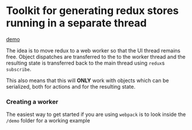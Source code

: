 # Toolkit for generating redux stores running in a separate thread

[demo](https://morten-olsen.github.io/research-redux-webworker/index.html)

The idea is to move redux to a web worker so that the UI thread remains free. Object dispatches are transferred to the to the worker thread and the resulting state is transferred back to the main thread using `redux`s `subscribe`.

This also means that this will **ONLY** work with objects which can be serialized, both for actions and for the resulting state.

### Creating a worker

The easiest way to get started if you are using `webpack` is to look inside the `/demo` folder for a working example
